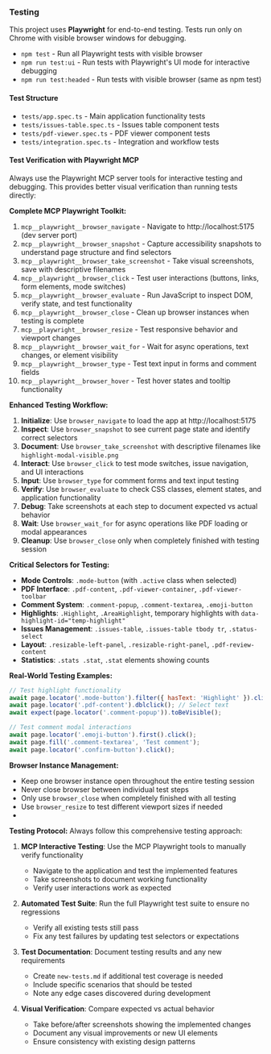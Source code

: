 ### Testing
This project uses **Playwright** for end-to-end testing. Tests run only on Chrome with visible browser windows for debugging.

- `npm test` - Run all Playwright tests with visible browser
- `npm run test:ui` - Run tests with Playwright's UI mode for interactive debugging
- `npm run test:headed` - Run tests with visible browser (same as npm test)

#### Test Structure
- `tests/app.spec.ts` - Main application functionality tests
- `tests/issues-table.spec.ts` - Issues table component tests
- `tests/pdf-viewer.spec.ts` - PDF viewer component tests  
- `tests/integration.spec.ts` - Integration and workflow tests

#### Test Verification with Playwright MCP
Always use the Playwright MCP server tools for interactive testing and debugging. This provides better visual verification than running tests directly:

**Complete MCP Playwright Toolkit:**
1. `mcp__playwright__browser_navigate` - Navigate to http://localhost:5175 (dev server port)
2. `mcp__playwright__browser_snapshot` - Capture accessibility snapshots to understand page structure and find selectors
3. `mcp__playwright__browser_take_screenshot` - Take visual screenshots, save with descriptive filenames
4. `mcp__playwright__browser_click` - Test user interactions (buttons, links, form elements, mode switches)
5. `mcp__playwright__browser_evaluate` - Run JavaScript to inspect DOM, verify state, and test functionality
6. `mcp__playwright__browser_close` - Clean up browser instances when testing is complete
7. `mcp__playwright__browser_resize` - Test responsive behavior and viewport changes
8. `mcp__playwright__browser_wait_for` - Wait for async operations, text changes, or element visibility
9. `mcp__playwright__browser_type` - Test text input in forms and comment fields
10. `mcp__playwright__browser_hover` - Test hover states and tooltip functionality

**Enhanced Testing Workflow:**
1. **Initialize**: Use `browser_navigate` to load the app at http://localhost:5175
2. **Inspect**: Use `browser_snapshot` to see current page state and identify correct selectors
3. **Document**: Use `browser_take_screenshot` with descriptive filenames like `highlight-modal-visible.png`
4. **Interact**: Use `browser_click` to test mode switches, issue navigation, and UI interactions
5. **Input**: Use `browser_type` for comment forms and text input testing
6. **Verify**: Use `browser_evaluate` to check CSS classes, element states, and application functionality
7. **Debug**: Take screenshots at each step to document expected vs actual behavior
8. **Wait**: Use `browser_wait_for` for async operations like PDF loading or modal appearances
9. **Cleanup**: Use `browser_close` only when completely finished with testing session

**Critical Selectors for Testing:**
- **Mode Controls**: `.mode-button` (with `.active` class when selected)
- **PDF Interface**: `.pdf-content`, `.pdf-viewer-container`, `.pdf-viewer-toolbar`
- **Comment System**: `.comment-popup`, `.comment-textarea`, `.emoji-button`
- **Highlights**: `.Highlight`, `.AreaHighlight`, temporary highlights with `data-highlight-id="temp-highlight"`
- **Issues Management**: `.issues-table`, `.issues-table tbody tr`, `.status-select`
- **Layout**: `.resizable-left-panel`, `.resizable-right-panel`, `.pdf-review-content`
- **Statistics**: `.stats .stat`, `.stat` elements showing counts

**Real-World Testing Examples:**
```javascript
// Test highlight functionality
await page.locator('.mode-button').filter({ hasText: 'Highlight' }).click();
await page.locator('.pdf-content').dblclick(); // Select text
await expect(page.locator('.comment-popup')).toBeVisible();

// Test comment modal interactions
await page.locator('.emoji-button').first().click();
await page.fill('.comment-textarea', 'Test comment');
await page.locator('.confirm-button').click();
```

**Browser Instance Management:**
- Keep one browser instance open throughout the entire testing session
- Never close browser between individual test steps
- Only use `browser_close` when completely finished with all testing
- Use `browser_resize` to test different viewport sizes if needed
- 
**Testing Protocol:**
Always follow this comprehensive testing approach:

1. **MCP Interactive Testing**: Use the MCP Playwright tools to manually verify functionality
   - Navigate to the application and test the implemented features
   - Take screenshots to document working functionality
   - Verify user interactions work as expected
   
2. **Automated Test Suite**: Run the full Playwright test suite to ensure no regressions
   - Verify all existing tests still pass
   - Fix any test failures by updating test selectors or expectations
   
3. **Test Documentation**: Document testing results and any new requirements
   - Create `new-tests.md` if additional test coverage is needed
   - Include specific scenarios that should be tested
   - Note any edge cases discovered during development
   
4. **Visual Verification**: Compare expected vs actual behavior
   - Take before/after screenshots showing the implemented changes
   - Document any visual improvements or new UI elements
   - Ensure consistency with existing design patterns